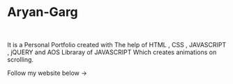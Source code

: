 # Aryan-Garg

<br>

It is a Personal Portfolio created with The help of HTML , CSS , JAVASCRIPT , jQUERY and AOS Libraray of JAVASCRIPT Which creates animations on scrolling.

Follow my website below ->




